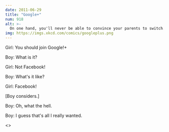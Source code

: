 ```yaml
---
date: 2011-06-29
title: "Google+"
num: 918
alt: >-
  On one hand, you'll never be able to convince your parents to switch. On the other hand, you'll never be able to convince your parents to switch!
img: https://imgs.xkcd.com/comics/googleplus.png
---
```

Girl: You should join Google!+

Boy: What is it?

Girl: Not Facebook!

Boy: What's it like?

Girl: Facebook!

[Boy considers.]

Boy: Oh, what the hell.

Boy: I guess that's all I really wanted.

<<click>>

